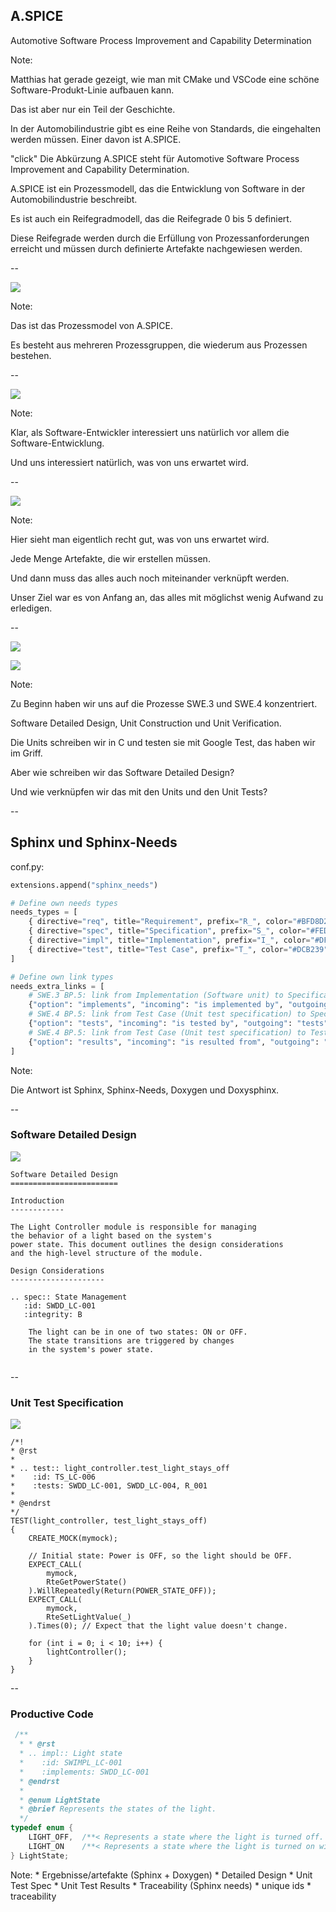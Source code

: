<!-- .slide: data-transition="none-out" -->

## A.SPICE

Automotive Software Process Improvement and Capability Determination <!-- .element: class="fragment" -->

Note:

Matthias hat gerade gezeigt, wie man mit CMake und VSCode eine schöne Software-Produkt-Linie aufbauen kann.

Das ist aber nur ein Teil der Geschichte.

In der Automobilindustrie gibt es eine Reihe von Standards, die eingehalten werden müssen. Einer davon ist A.SPICE.

"click"
Die Abkürzung A.SPICE steht für Automotive Software Process Improvement and Capability Determination.

A.SPICE ist ein Prozessmodell, das die Entwicklung von Software in der Automobilindustrie beschreibt.

Es ist auch ein Reifegradmodell, das die Reifegrade 0 bis 5 definiert.

Diese Reifegrade werden durch die Erfüllung von Prozessanforderungen erreicht und müssen durch definierte Artefakte nachgewiesen werden.

--

<!-- .slide: data-transition="zoom-in none-out" -->

![](images/aspice_model.png)

Note:

Das ist das Prozessmodel von A.SPICE.

Es besteht aus mehreren Prozessgruppen, die wiederum aus Prozessen bestehen.

--

<!-- .slide: data-transition="fade" -->

![](images/aspice_model_swe.png)

Note:

Klar, als Software-Entwickler interessiert uns natürlich vor allem die Software-Entwicklung.

Und uns interessiert natürlich, was von uns erwartet wird.

--

<!-- .slide: data-transition="slide-in fade-out" -->

![](images/aspice_traceability.png)

Note:

Hier sieht man eigentlich recht gut, was von uns erwartet wird.

Jede Menge Artefakte, die wir erstellen müssen.

Und dann muss das alles auch noch miteinander verknüpft werden.

Unser Ziel war es von Anfang an, das alles mit möglichst wenig Aufwand zu erledigen.

--

<!-- .slide: data-transition="fade" -->

![](images/aspice_traceability_swe34.png)

![](images/lc_dir_tree.png)<!-- .element: class="fragment" data-fragment-index="2" -->

Note:

Zu Beginn haben wir uns auf die Prozesse SWE.3 und SWE.4 konzentriert.

Software Detailed Design, Unit Construction und Unit Verification.

Die Units schreiben wir in C und testen sie mit Google Test, das haben wir im Griff.

Aber wie schreiben wir das Software Detailed Design?

Und wie verknüpfen wir das mit den Units und den Unit Tests?

--

## Sphinx und Sphinx-Needs

conf.py:<!-- .element: class="fragment" data-fragment-index="2" -->
```python [152: 1|3-9|11-19]
extensions.append("sphinx_needs")

# Define own needs types
needs_types = [
    { directive="req", title="Requirement", prefix="R_", color="#BFD8D2", style="node" },
    { directive="spec", title="Specification", prefix="S_", color="#FEDCD2", style="node" },
    { directive="impl", title="Implementation", prefix="I_", color="#DF744A", style="node" },
    { directive="test", title="Test Case", prefix="T_", color="#DCB239", style="node" },
]

# Define own link types
needs_extra_links = [
    # SWE.3 BP.5: link from Implementation (Software unit) to Specification (Software detailed design)
    {"option": "implements", "incoming": "is implemented by", "outgoing": "implements"},
    # SWE.4 BP.5: link from Test Case (Unit test specification) to Specification (Software detailed design)
    {"option": "tests", "incoming": "is tested by", "outgoing": "tests"},
    # SWE.4 BP.5: link from Test Case (Unit test specification) to Test Result (Unit test result)
    {"option": "results", "incoming": "is resulted from", "outgoing": "results"},
]
```
<!-- .element: class="fragment" data-fragment-index="2" style="font-size:10pt" -->

Note:

Die Antwort ist Sphinx, Sphinx-Needs, Doxygen und Doxysphinx.

--

### Software Detailed Design

![](images/lc_swdd.png) <!-- .element: class="fragment" data-fragment-index="2" style="float: right; width: 40%" -->

```rst[1: 15-20]
Software Detailed Design
========================

Introduction
------------

The Light Controller module is responsible for managing
the behavior of a light based on the system's
power state. This document outlines the design considerations
and the high-level structure of the module.

Design Considerations
---------------------

.. spec:: State Management
   :id: SWDD_LC-001
   :integrity: B

    The light can be in one of two states: ON or OFF.
    The state transitions are triggered by changes
    in the system's power state.


```
<!-- .element: class="fragment" data-fragment-index="1" style="float: left; font-size:10pt; width: 55%" -->

--

### Unit Test Specification

![](images/lc_uts.png) <!-- .element: class="fragment" data-fragment-index="2" style="float: right; width: 40%" -->

```C[50: ]
/*!
* @rst
*
* .. test:: light_controller.test_light_stays_off
*    :id: TS_LC-006
*    :tests: SWDD_LC-001, SWDD_LC-004, R_001
*
* @endrst
*/
TEST(light_controller, test_light_stays_off)
{
    CREATE_MOCK(mymock);

    // Initial state: Power is OFF, so the light should be OFF.
    EXPECT_CALL(
        mymock,
        RteGetPowerState()
    ).WillRepeatedly(Return(POWER_STATE_OFF));
    EXPECT_CALL(
        mymock,
        RteSetLightValue(_)
    ).Times(0); // Expect that the light value doesn't change.

    for (int i = 0; i < 10; i++) {
        lightController();
    }
}
```
<!-- .element: class="fragment" data-fragment-index="1" style="float: left; font-size:10pt; width: 55%" -->

--

### Productive Code

```C
 /**
  * * @rst
  * .. impl:: Light state
  *    :id: SWIMPL_LC-001
  *    :implements: SWDD_LC-001
  * @endrst
  *
  * @enum LightState
  * @brief Represents the states of the light.
  */
typedef enum {
    LIGHT_OFF,  /**< Represents a state where the light is turned off. */
    LIGHT_ON    /**< Represents a state where the light is turned on with a specific color. */
} LightState;
```
<!-- .element: style="font-size:10pt" -->

Note:
    * Ergebnisse/artefakte (Sphinx + Doxygen)
      * Detailed Design
      * Unit Test Spec
      * Unit Test Results
    * Traceability (Sphinx needs)
      * unique ids
      * traceability
